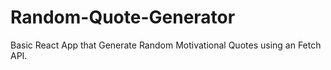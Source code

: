 # Random-Quote-Generator
Basic React App that Generate Random Motivational Quotes using an Fetch API.
